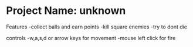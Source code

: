 <h1>Project Name: unknown</h1>

Features
-collect balls and earn points
-kill square enemies
-try to dont die

controls 
-w,a,s,d or arrow keys for movement
-mouse left click for fire
